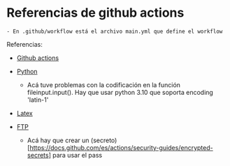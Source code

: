 # Referencias de github actions


    - En .github/workflow está el archivo main.yml que define el workflow

    

Referencias:

- [Github actions](https://docs.github.com/es/actions/learn-github-actions/understanding-github-actions)

- [Python](https://github.com/actions/setup-python)
    - Acá tuve problemas con la codificación en la función fileinput.input(). Hay que usar python 3.10 que soporta encoding 'latin-1'

- [Latex](https://github.com/marketplace/actions/github-action-for-latex)

- [FTP](https://github.com/marketplace/actions/ftp-deploy)
    - Acá hay que crear un (secreto)[https://docs.github.com/es/actions/security-guides/encrypted-secrets] para usar el pass




